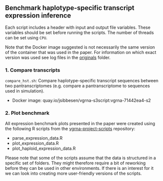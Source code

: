 ## Benchmark haplotype-specific transcript expression inference

Each script includes a header with input and output file variables. These variables should be set before running the scripts. The number of threads can be set using `CPU`. 

Note that the Docker image suggested is not necessarily the same version of the container that was used in the paper. For information on which exact version was used see log files in the [originals](https://github.com/jonassibbesen/vgrna-project-paper/tree/main/originals) folder. 



### 1. Compare transcripts

`compare_hst.sh`: Compare haplotype-specific transcript sequences between two pantranscriptomes (e.g. compare a pantranscriptome to sequences used in simulation).

* Docker image: quay.io/jsibbesen/vgrna-s3script:vgrna-71442ea4-s2



### 2. Plot benchmark

All expression benchmark plots presented in the paper were created using the following R scripts from the [vgrna-project-scripts](https://github.com/jonassibbesen/vgrna-project-scripts) repository:

* parse_expression_data.R
* plot_expression_data.R
* plot_haploid_expression_data.R

Please note that some of the scripts assume that the data is structured in a specific set of folders. They might therefore require a bit of reworking before they can be used in other environments. If there is an interest for it we can look into creating more user-friendly versions of the scripts. 
